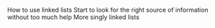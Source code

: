 How to use linked lists
Start to look for the right source of information without too much help
More singly linked lists
